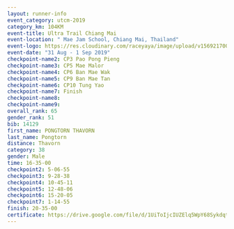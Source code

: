```yaml
---
layout: runner-info 
event_category: utcm-2019 
category_km: 104KM 
event-title: Ultra Trail Chiang Mai 
event-location: " Mae Jam School, Chiang Mai, Thailand" 
event-logo: https://res.cloudinary.com/raceyaya/image/upload/v1569217001/logo/ultra-trail-chiangmai_ay7efp.jpg 
event-date: "31 Aug - 1 Sep 2019" 
checkpoint-name2: CP3 Pao Pong Pieng 
checkpoint-name3: CP5 Mae Malor 
checkpoint-name4: CP6 Ban Mae Wak  
checkpoint-name5: CP9 Ban Mae Tan 
checkpoint-name6: CP10 Tung Yao 
checkpoint-name7: Finish 
checkpoint-name8: 
checkpoint-name9: 
overall_rank: 65
gender_rank: 51
bib: 14129
first_name: PONGTORN THAVORN
last_name: Pongtorn
distance: Thavorn
category: 38
gender: Male
time: 16-35-00
checkpoint2: 5-06-55
checkpoint3: 9-28-38
checkpoint4: 10-45-11
checkpoint5: 12-48-06
checkpoint6: 15-20-05
checkpoint7: 1-14-55
finish: 20-35-00
certificate: https://drive.google.com/file/d/1UiToIjcIUZElq5WpY68Sykdqtku6g42i/view?usp=sharing
---
```

